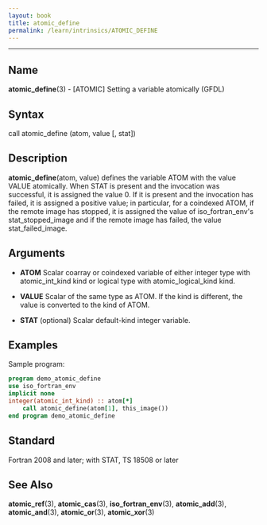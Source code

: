 ```yaml
---
layout: book
title: atomic_define
permalink: /learn/intrinsics/ATOMIC_DEFINE
---
```

-------------------------------------------------------------------------------
## __Name__

__atomic\_define__(3) - \[ATOMIC\] Setting a variable atomically
(GFDL)

## __Syntax__

call atomic\_define (atom, value \[, stat\])

## __Description__

__atomic\_define__(atom, value) defines the variable ATOM with the value
VALUE atomically. When STAT is present and the invocation was
successful, it is assigned the value 0. If it is present and the
invocation has failed, it is assigned a positive value; in particular,
for a coindexed ATOM, if the remote image has stopped, it is assigned
the value of iso\_fortran\_env's stat\_stopped\_image and if the remote
image has failed, the value stat\_failed\_image.

## __Arguments__

  - __ATOM__
    Scalar coarray or coindexed variable of either integer type with
    atomic\_int\_kind kind or logical type with atomic\_logical\_kind
    kind.

  - __VALUE__
    Scalar of the same type as ATOM. If the kind is different, the value
    is converted to the kind of ATOM.

  - __STAT__
    (optional) Scalar default-kind integer variable.

## __Examples__

Sample program:

```fortran
program demo_atomic_define
use iso_fortran_env
implicit none
integer(atomic_int_kind) :: atom[*]
    call atomic_define(atom[1], this_image())
end program demo_atomic_define
```

## __Standard__

Fortran 2008 and later; with STAT, TS 18508 or later

## __See Also__

__atomic\_ref__(3), __atomic\_cas__(3), __iso\_fortran\_env__(3),
__atomic\_add__(3), __atomic\_and__(3), __atomic\_or__(3),
__atomic\_xor__(3)
